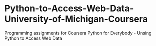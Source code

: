 # Python-to-Access-Web-Data-University-of-Michigan-Coursera

Programming assignments for Coursera Python for Everybody - Unsing Python to Access Web Data
